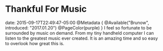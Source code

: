 # Thankful For Music
date: 2015-09-17T22:49:47-05:00
@Metadata {
  @Available("Brunow", introduced: "2017.01.20")
  @PageColor(purple)
}
I feel so fortunate to be surrounded by music on demand. From my tiny handheld computer I can listen to the greatest music ever created. It is an amazing time and so easy to overlook how great this is.
